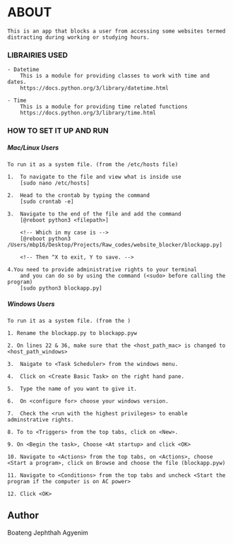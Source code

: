 # ABOUT
    This is an app that blocks a user from accessing some websites termed distracting during working or studying hours.


### LIBRAIRIES USED
    - Datetime
        This is a module for providing classes to work with time and dates.
        https://docs.python.org/3/library/datetime.html

    - Time
        This is a module for providing time related functions
        https://docs.python.org/3/library/time.html


### HOW TO SET IT UP AND RUN

##### Mac/Linux Users
    To run it as a system file. (from the /etc/hosts file) 

    1.  To navigate to the file and view what is inside use
        [sudo nano /etc/hosts]

    2.  Head to the crontab by typing the command
        [sudo crontab -e]

    3.  Navigate to the end of the file and add the command
        [@reboot python3 <filepath>]

        <!-- Which in my case is -->
        [@reboot python3 /Users/mbp16/Desktop/Projects/Raw_codes/website_blocker/blockapp.py]
        
        <!-- Then ^X to exit, Y to save. -->

    4.You need to provide administrative rights to your terminal
        and you can do so by using the command (<sudo> before calling the program)
        [sudo python3 blockapp.py] 



##### Windows Users
    To run it as a system file. (from the )

    1. Rename the blockapp.py to blockapp.pyw
    
    2. On lines 22 & 36, make sure that the <host_path_mac> is changed to <host_path_windows> 

    3.  Naigate to <Task Scheduler> from the windows menu.

    4.  Click on <Create Basic Task> on the right hand pane.

    5.  Type the name of you want to give it.

    6.  On <configure for> choose your windows version.

    7.  Check the <run with the highest privileges> to enable adminstrative rights.

    8. To to <Triggers> from the top tabs, click on <New>.

    9. On <Begin the task>, Choose <At startup> and click <OK>

    10. Navigate to <Actions> from the top tabs, on <Actions>, choose <Start a program>, click on Browse and choose the file (blockapp.pyw)

    11. Navigate to <Conditions> from the top tabs and uncheck <Start the program if the computer is on AC power>

    12. Click <OK>



## Author
Boateng Jephthah Agyenim